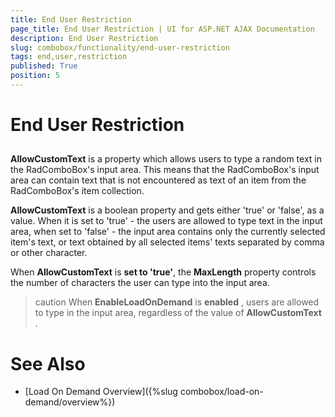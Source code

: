 ```yaml
---
title: End User Restriction
page_title: End User Restriction | UI for ASP.NET AJAX Documentation
description: End User Restriction
slug: combobox/functionality/end-user-restriction
tags: end,user,restriction
published: True
position: 5
---
```


# End User Restriction



## 

**AllowCustomText** is a property which allows users to type a random text in the RadComboBox's input area. This means that the RadComboBox's input area can contain text that is not encountered as text of an item from the RadComboBox's item collection.

**AllowCustomText** is a boolean property and gets either 'true' or 'false', as a value. When it is set to 'true' - the users are allowed to type text in the input area, when set to 'false' - the input area contains only the currently selected item's text, or text obtained by all selected items' texts separated by comma or other character.

When **AllowCustomText** is **set to 'true'**, the **MaxLength** property controls the number of characters the user can type into the input area.

>caution When **EnableLoadOnDemand** is **enabled** , users are allowed to type in the input area, regardless of the value of **AllowCustomText** .
>


# See Also

 * [Load On Demand Overview]({%slug combobox/load-on-demand/overview%})
